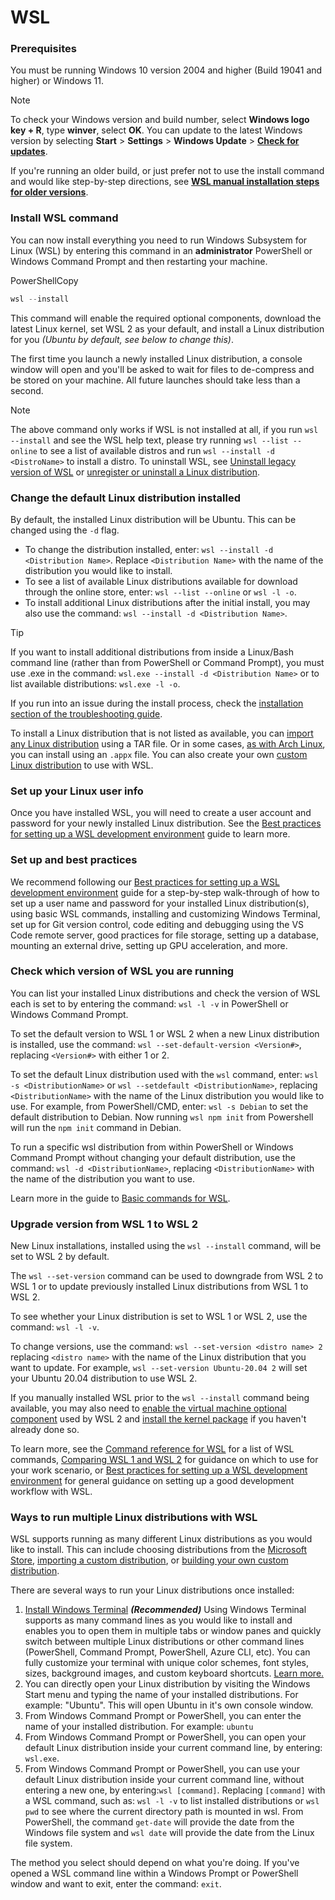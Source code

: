 # WSL

### Prerequisites <a href="#prerequisites" id="prerequisites"></a>

You must be running Windows 10 version 2004 and higher (Build 19041 and higher) or Windows 11.

&#x20;Note

To check your Windows version and build number, select **Windows logo key + R**, type **winver**, select **OK**. You can update to the latest Windows version by selecting **Start** > **Settings** > **Windows Update** > [**Check for updates**](ms-settings:windowsupdate).

If you're running an older build, or just prefer not to use the install command and would like step-by-step directions, see [**WSL manual installation steps for older versions**](https://docs.microsoft.com/en-us/windows/wsl/install-manual).

### Install WSL command

You can now install everything you need to run Windows Subsystem for Linux (WSL) by entering this command in an **administrator** PowerShell or Windows Command Prompt and then restarting your machine.

PowerShellCopy

```powershell
wsl --install
```

This command will enable the required optional components, download the latest Linux kernel, set WSL 2 as your default, and install a Linux distribution for you _(Ubuntu by default, see below to change this)_.

The first time you launch a newly installed Linux distribution, a console window will open and you'll be asked to wait for files to de-compress and be stored on your machine. All future launches should take less than a second.

&#x20;Note

The above command only works if WSL is not installed at all, if you run `wsl --install` and see the WSL help text, please try running `wsl --list --online` to see a list of available distros and run `wsl --install -d <DistroName>` to install a distro. To uninstall WSL, see [Uninstall legacy version of WSL](https://docs.microsoft.com/en-us/windows/wsl/troubleshooting#uninstall-legacy-version-of-wsl) or [unregister or uninstall a Linux distribution](https://docs.microsoft.com/en-us/windows/wsl/basic-commands#unregister-or-uninstall-a-linux-distribution).

### Change the default Linux distribution installed

By default, the installed Linux distribution will be Ubuntu. This can be changed using the `-d` flag.

* To change the distribution installed, enter: `wsl --install -d <Distribution Name>`. Replace `<Distribution Name>` with the name of the distribution you would like to install.
* To see a list of available Linux distributions available for download through the online store, enter: `wsl --list --online` or `wsl -l -o`.
* To install additional Linux distributions after the initial install, you may also use the command: `wsl --install -d <Distribution Name>`.

&#x20;Tip

If you want to install additional distributions from inside a Linux/Bash command line (rather than from PowerShell or Command Prompt), you must use .exe in the command: `wsl.exe --install -d <Distribution Name>` or to list available distributions: `wsl.exe -l -o`.

If you run into an issue during the install process, check the [installation section of the troubleshooting guide](https://docs.microsoft.com/en-us/windows/wsl/troubleshooting#installation-issues).

To install a Linux distribution that is not listed as available, you can [import any Linux distribution](https://docs.microsoft.com/en-us/windows/wsl/use-custom-distro) using a TAR file. Or in some cases, [as with Arch Linux](https://wsldl-pg.github.io/ArchW-docs/How-to-Setup/), you can install using an `.appx` file. You can also create your own [custom Linux distribution](https://docs.microsoft.com/en-us/windows/wsl/build-custom-distro) to use with WSL.

### Set up your Linux user info

Once you have installed WSL, you will need to create a user account and password for your newly installed Linux distribution. See the [Best practices for setting up a WSL development environment](https://docs.microsoft.com/en-us/windows/wsl/setup/environment#set-up-your-linux-username-and-password) guide to learn more.

### Set up and best practices

We recommend following our [Best practices for setting up a WSL development environment](https://docs.microsoft.com/en-us/windows/wsl/setup/environment) guide for a step-by-step walk-through of how to set up a user name and password for your installed Linux distribution(s), using basic WSL commands, installing and customizing Windows Terminal, set up for Git version control, code editing and debugging using the VS Code remote server, good practices for file storage, setting up a database, mounting an external drive, setting up GPU acceleration, and more.

### Check which version of WSL you are running

You can list your installed Linux distributions and check the version of WSL each is set to by entering the command: `wsl -l -v` in PowerShell or Windows Command Prompt.

To set the default version to WSL 1 or WSL 2 when a new Linux distribution is installed, use the command: `wsl --set-default-version <Version#>`, replacing `<Version#>` with either 1 or 2.

To set the default Linux distribution used with the `wsl` command, enter: `wsl -s <DistributionName>` or `wsl --setdefault <DistributionName>`, replacing `<DistributionName>` with the name of the Linux distribution you would like to use. For example, from PowerShell/CMD, enter: `wsl -s Debian` to set the default distribution to Debian. Now running `wsl npm init` from Powershell will run the `npm init` command in Debian.

To run a specific wsl distribution from within PowerShell or Windows Command Prompt without changing your default distribution, use the command: `wsl -d <DistributionName>`, replacing `<DistributionName>` with the name of the distribution you want to use.

Learn more in the guide to [Basic commands for WSL](https://docs.microsoft.com/en-us/windows/wsl/basic-commands).

### Upgrade version from WSL 1 to WSL 2

New Linux installations, installed using the `wsl --install` command, will be set to WSL 2 by default.

The `wsl --set-version` command can be used to downgrade from WSL 2 to WSL 1 or to update previously installed Linux distributions from WSL 1 to WSL 2.

To see whether your Linux distribution is set to WSL 1 or WSL 2, use the command: `wsl -l -v`.

To change versions, use the command: `wsl --set-version <distro name> 2` replacing `<distro name>` with the name of the Linux distribution that you want to update. For example, `wsl --set-version Ubuntu-20.04 2` will set your Ubuntu 20.04 distribution to use WSL 2.

If you manually installed WSL prior to the `wsl --install` command being available, you may also need to [enable the virtual machine optional component](https://docs.microsoft.com/en-us/windows/wsl/install-manual#step-3---enable-virtual-machine-feature) used by WSL 2 and [install the kernel package](https://docs.microsoft.com/en-us/windows/wsl/install-manual#step-4---download-the-linux-kernel-update-package) if you haven't already done so.

To learn more, see the [Command reference for WSL](https://docs.microsoft.com/en-us/windows/wsl/basic-commands) for a list of WSL commands, [Comparing WSL 1 and WSL 2](https://docs.microsoft.com/en-us/windows/wsl/compare-versions) for guidance on which to use for your work scenario, or [Best practices for setting up a WSL development environment](https://docs.microsoft.com/en-us/windows/wsl/setup/environment) for general guidance on setting up a good development workflow with WSL.

### Ways to run multiple Linux distributions with WSL

WSL supports running as many different Linux distributions as you would like to install. This can include choosing distributions from the [Microsoft Store](https://aka.ms/wslstore), [importing a custom distribution](https://docs.microsoft.com/en-us/windows/wsl/use-custom-distro), or [building your own custom distribution](https://docs.microsoft.com/en-us/windows/wsl/build-custom-distro).

There are several ways to run your Linux distributions once installed:

1. [Install Windows Terminal](https://docs.microsoft.com/en-us/windows/terminal/get-started) _**(Recommended)**_ Using Windows Terminal supports as many command lines as you would like to install and enables you to open them in multiple tabs or window panes and quickly switch between multiple Linux distributions or other command lines (PowerShell, Command Prompt, PowerShell, Azure CLI, etc). You can fully customize your terminal with unique color schemes, font styles, sizes, background images, and custom keyboard shortcuts. [Learn more.](https://docs.microsoft.com/en-us/windows/terminal)
2. You can directly open your Linux distribution by visiting the Windows Start menu and typing the name of your installed distributions. For example: "Ubuntu". This will open Ubuntu in it's own console window.
3. From Windows Command Prompt or PowerShell, you can enter the name of your installed distribution. For example: `ubuntu`
4. From Windows Command Prompt or PowerShell, you can open your default Linux distribution inside your current command line, by entering: `wsl.exe`.
5. From Windows Command Prompt or PowerShell, you can use your default Linux distribution inside your current command line, without entering a new one, by entering:`wsl [command]`. Replacing `[command]` with a WSL command, such as: `wsl -l -v` to list installed distributions or `wsl pwd` to see where the current directory path is mounted in wsl. From PowerShell, the command `get-date` will provide the date from the Windows file system and `wsl date` will provide the date from the Linux file system.

The method you select should depend on what you're doing. If you've opened a WSL command line within a Windows Prompt or PowerShell window and want to exit, enter the command: `exit`.
